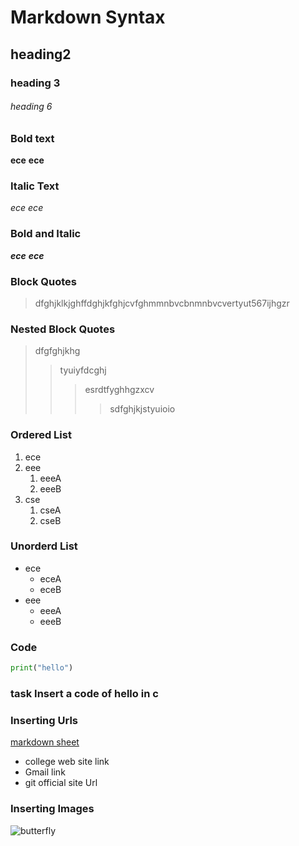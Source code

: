 # Markdown Syntax
## heading2
### heading 3
###### heading 6
### Bold text
**ece**
__ece__
### Italic Text
*ece*
_ece_
### Bold and Italic
**_ece_**
__*ece*__
### Block Quotes
> dfghjklkjghffdghjkfghjcvfghmmnbvcbnmnbvcvertyut567ijhgzr
### Nested Block Quotes
> dfgfghjkhg
>> tyuiyfdcghj
>>> esrdtfyghhgzxcv
>>>> sdfghjkjstyuioio
### Ordered List
1. ece
2. eee
    1. eeeA
    2. eeeB
3. cse
    1. cseA
    2. cseB
### Unorderd List
- ece
    * eceA
    * eceB
- eee
    + eeeA
    + eeeB
### Code
```python
print("hello")
```
### task Insert a code of hello in c
### Inserting Urls
[markdown sheet](https://www.markdownguide.org/cheat-sheet/)
- college web site link
[]()
- Gmail link
[]()
- git official site Url
[]()
### Inserting Images
![butterfly](https://github.com/madevi431/markdownsyntax/blob/master/img1.jpg)
##
